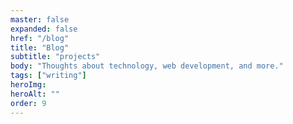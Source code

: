 ```yaml
---
master: false
expanded: false
href: "/blog"
title: "Blog"
subtitle: "projects"
body: "Thoughts about technology, web development, and more."
tags: ["writing"]
heroImg:
heroAlt: ""
order: 9
---
```

